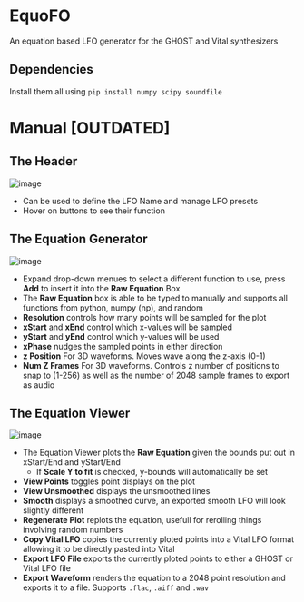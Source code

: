 # EquoFO

An equation based LFO generator for the GHOST and Vital synthesizers

## Dependencies

Install them all using `pip install numpy scipy soundfile`

# Manual [OUTDATED]

## The Header

![image](https://user-images.githubusercontent.com/71950453/220758147-e1c1dbee-1a4a-48ec-ae82-1fb1480b161e.png)

-   Can be used to define the LFO Name and manage LFO presets
-   Hover on buttons to see their function

## The Equation Generator

![image](https://user-images.githubusercontent.com/71950453/220758868-79a7b69b-3dcc-4a39-83dc-6fde47a47846.png)

-   Expand drop-down menues to select a different function to use, press **Add** to insert it into the **Raw Equation** Box
-   The **Raw Equation** box is able to be typed to manually and supports all functions from python, numpy (np), and random
-   **Resolution** controls how many points will be sampled for the plot
-   **xStart** and **xEnd** control which x-values will be sampled
-   **yStart** and **yEnd** control which y-values will be used
-   **xPhase** nudges the sampled points in either direction
-   **z Position** For 3D waveforms. Moves wave along the z-axis (0-1)
-   **Num Z Frames** For 3D waveforms. Controls z number of positions to snap to (1-256) as well as the number of 2048 sample frames to export as audio

## The Equation Viewer

![image](https://user-images.githubusercontent.com/71950453/220760142-b99a4a1d-f0a7-460d-86a9-d4ba30485eb8.png)

-   The Equation Viewer plots the **Raw Equation** given the bounds put out in xStart/End and yStart/End
    -   If **Scale Y to fit** is checked, y-bounds will automatically be set
-   **View Points** toggles point displays on the plot
-   **View Unsmoothed** displays the unsmoothed lines
-   **Smooth** displays a smoothed curve, an exported smooth LFO will look slightly different
-   **Regenerate Plot** replots the equation, usefull for rerolling things involving random numbers
-   **Copy Vital LFO** copies the currently ploted points into a Vital LFO format allowing it to be directly pasted into Vital
-   **Export LFO File** exports the currently ploted points to either a GHOST or Vital LFO file
-   **Export Waveform** renders the equation to a 2048 point resolution and exports it to a file. Supports `.flac`, `.aiff` and `.wav`
